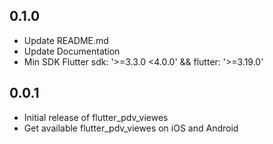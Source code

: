 ## 0.1.0
* Update README.md
* Update Documentation
* Min SDK Flutter sdk: '>=3.3.0 <4.0.0' && flutter: '>=3.19.0'

## 0.0.1

* Initial release of flutter_pdv_viewes
* Get available flutter_pdv_viewes on iOS and Android

